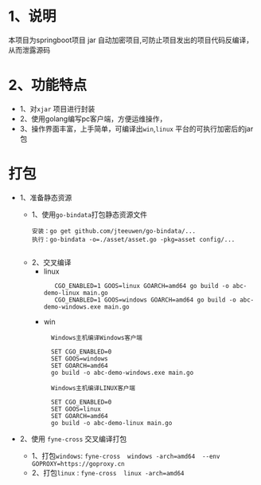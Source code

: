 # 1、说明

本项目为springboot项目 jar 自动加密项目,可防止项目发出的项目代码反编译，从而泄露源码

# 2、功能特点

- 1、对`xjar` 项目进行封装
- 2、使用golang编写pc客户端，方便运维操作，
- 3、操作界面丰富，上手简单，可编译出`win`,`linux` 平台的可执行加密后的jar包

# 打包

- 1、准备静态资源
    - 1、使用`go-bindata`打包静态资源文件
      ```aidl
      安装：go get github.com/jteeuwen/go-bindata/...
      执行：go-bindata -o=./asset/asset.go -pkg=asset config/...
 
      ```
    - 2、交叉编译
        - linux
          ```
             CGO_ENABLED=1 GOOS=linux GOARCH=amd64 go build -o abc-demo-linux main.go
             CGO_ENABLED=1 GOOS=windows GOARCH=amd64 go build -o abc-demo-windows.exe main.go
          ```
        - win
           ```
             Windows主机编译Windows客户端

             SET CGO_ENABLED=0
             SET GOOS=windows
             SET GOARCH=amd64
             go build -o abc-demo-windows.exe main.go
                                             
             Windows主机编译LINUX客户端
                                             
             SET CGO_ENABLED=0
             SET GOOS=linux
             SET GOARCH=amd64
             go build -o abc-demo-linux main.go

           ```
- 2、使用 `fyne-cross` 交叉编译打包
    
    - 1、打包`windows`: `fyne-cross  windows -arch=amd64  --env GOPROXY=https://goproxy.cn `  
    - 2、打包`linux`  : `fyne-cross  linux -arch=amd64`
